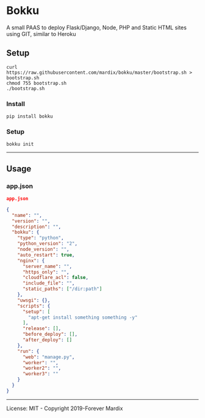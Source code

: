 # Bokku

A small PAAS to deploy Flask/Django, Node, PHP and Static HTML sites using GIT, similar to Heroku

## Setup

```
curl https://raw.githubusercontent.com/mardix/bokku/master/bootstrap.sh > bootstrap.sh
chmod 755 bootstrap.sh
./bootstrap.sh
```

### Install

`pip install bokku`

### Setup

`bokku init`

---

## Usage

### app.json

``` json
app.json

{
  "name": "",
  "version": "",
  "description": "",
  "bokku": {
    "type": "python",
    "python_version": "2",
    "node_version": "",
    "auto_restart": true,
    "nginx": {
      "server_name": "",
      "https_only": "",
      "cloudflare_acl": false,
      "include_file": "",
      "static_paths": ["/dir:path"]
    },
    "uwsgi": {},
    "scripts": {
      "setup": [
        "apt-get install something something -y"
      ],
      "release": [],
      "before_deploy": [],
      "after_deploy": []
    },    
    "run": {
      "web": "manage.py",
      "worker": "",
      "worker2": "",
      "worker3": ""
    }
  }
}

```

---


License: MIT - Copyright 2019-Forever Mardix

